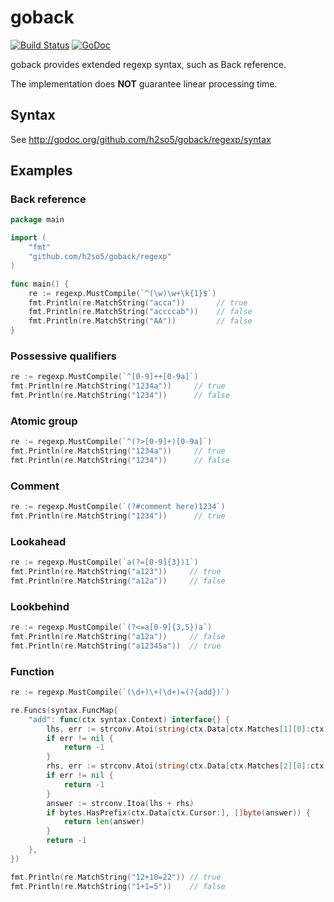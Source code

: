 goback
======

[![Build Status](https://travis-ci.org/h2so5/goback.svg)](https://travis-ci.org/h2so5/goback)
[![GoDoc](https://godoc.org/github.com/h2so5/goback/regexp?status.svg)](http://godoc.org/github.com/h2so5/goback/regexp)

goback provides extended regexp syntax, such as Back reference.

The implementation does **NOT** guarantee linear processing time.

## Syntax

See http://godoc.org/github.com/h2so5/goback/regexp/syntax

## Examples

### Back reference

```go
package main

import (
	"fmt"
	"github.com/h2so5/goback/regexp"
)

func main() {
	re := regexp.MustCompile(`^(\w)\w+\k{1}$`)
	fmt.Println(re.MatchString("acca"))       // true
	fmt.Println(re.MatchString("accccab"))    // false
	fmt.Println(re.MatchString("AA"))         // false
}
```

### Possessive qualifiers

```go
re := regexp.MustCompile(`^[0-9]++[0-9a]`)
fmt.Println(re.MatchString("1234a"))     // true
fmt.Println(re.MatchString("1234"))      // false
```

### Atomic group

```go
re := regexp.MustCompile(`^(?>[0-9]+)[0-9a]`)
fmt.Println(re.MatchString("1234a"))     // true
fmt.Println(re.MatchString("1234"))      // false
```

### Comment

```go
re := regexp.MustCompile(`(?#comment here)1234`)
fmt.Println(re.MatchString("1234"))      // true
```

### Lookahead

```go
re := regexp.MustCompile(`a(?=[0-9]{3})1`)
fmt.Println(re.MatchString("a123"))     // true
fmt.Println(re.MatchString("a12a"))     // false
```

### Lookbehind

```go
re := regexp.MustCompile(`(?<=a[0-9]{3,5})a`)
fmt.Println(re.MatchString("a12a"))     // false
fmt.Println(re.MatchString("a12345a"))  // true
```

### Function

```go
re := regexp.MustCompile(`(\d+)\+(\d+)=(?{add})`)

re.Funcs(syntax.FuncMap{
	"add": func(ctx syntax.Context) interface{} {
		lhs, err := strconv.Atoi(string(ctx.Data[ctx.Matches[1][0]:ctx.Matches[1][1]]))
		if err != nil {
			return -1
		}
		rhs, err := strconv.Atoi(string(ctx.Data[ctx.Matches[2][0]:ctx.Matches[2][1]]))
		if err != nil {
			return -1
		}
		answer := strconv.Itoa(lhs + rhs)
		if bytes.HasPrefix(ctx.Data[ctx.Cursor:], []byte(answer)) {
			return len(answer)
		}
		return -1
	},
})

fmt.Println(re.MatchString("12+10=22")) // true
fmt.Println(re.MatchString("1+1=5"))    // false
```
